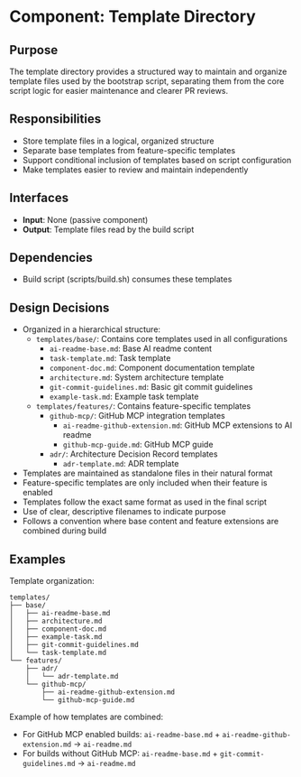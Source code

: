 # Component: Template Directory

## Purpose
The template directory provides a structured way to maintain and organize template files used by the bootstrap script, separating them from the core script logic for easier maintenance and clearer PR reviews.

## Responsibilities
- Store template files in a logical, organized structure
- Separate base templates from feature-specific templates
- Support conditional inclusion of templates based on script configuration
- Make templates easier to review and maintain independently

## Interfaces
- **Input**: None (passive component)
- **Output**: Template files read by the build script

## Dependencies
- Build script (scripts/build.sh) consumes these templates

## Design Decisions
- Organized in a hierarchical structure:
  - `templates/base/`: Contains core templates used in all configurations
    - `ai-readme-base.md`: Base AI readme content
    - `task-template.md`: Task template
    - `component-doc.md`: Component documentation template
    - `architecture.md`: System architecture template
    - `git-commit-guidelines.md`: Basic git commit guidelines
    - `example-task.md`: Example task template
  - `templates/features/`: Contains feature-specific templates
    - `github-mcp/`: GitHub MCP integration templates
      - `ai-readme-github-extension.md`: GitHub MCP extensions to AI readme
      - `github-mcp-guide.md`: GitHub MCP guide
    - `adr/`: Architecture Decision Record templates
      - `adr-template.md`: ADR template
- Templates are maintained as standalone files in their natural format
- Feature-specific templates are only included when their feature is enabled
- Templates follow the exact same format as used in the final script
- Use of clear, descriptive filenames to indicate purpose
- Follows a convention where base content and feature extensions are combined during build

## Examples

Template organization:
```
templates/
├── base/
│   ├── ai-readme-base.md
│   ├── architecture.md
│   ├── component-doc.md
│   ├── example-task.md
│   ├── git-commit-guidelines.md
│   └── task-template.md
└── features/
    ├── adr/
    │   └── adr-template.md
    └── github-mcp/
        ├── ai-readme-github-extension.md
        └── github-mcp-guide.md
```

Example of how templates are combined:
- For GitHub MCP enabled builds: 
  `ai-readme-base.md` + `ai-readme-github-extension.md` → `ai-readme.md`
- For builds without GitHub MCP: 
  `ai-readme-base.md` + `git-commit-guidelines.md` → `ai-readme.md`